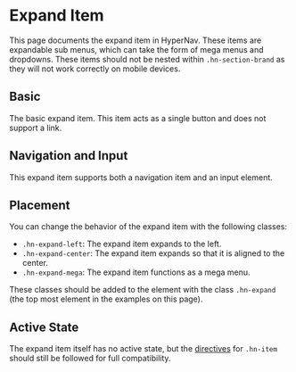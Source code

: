 ﻿# Expand Item

This page documents the expand item in HyperNav. 
These items are expandable sub menus, which can take the form of
mega menus and dropdowns. These items should not be nested within 
`.hn-section-brand` as they will not work correctly on mobile devices.

## Basic

The basic expand item. This item acts as a single button and 
does not support a link.

<div class="example only-code" data-src="/static/examples/general/expand-item/structure.html"></div>

## Navigation and Input

This expand item supports both a navigation item and an input element.

<div class="example only-code" data-src="/static/examples/general/expand-item/nav-input.html"></div>

## Placement

You can change the behavior of the expand item with the following classes:

+ `.hn-expand-left`: The expand item expands to the left.
+ `.hn-expand-center`: The expand item expands so that it is aligned to the center.
+ `.hn-expand-mega`: The expand item functions as a mega menu.

These classes should be added to the element with the class `.hn-expand`
(the top most element in the examples on this page).

## Active State

The expand item itself has no active state, but the [directives](/documentation/general/nav-item/#active-state)
for `.hn-item` should still be followed for full compatibility. 